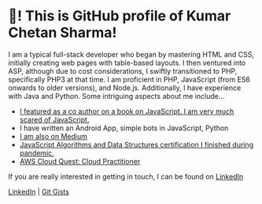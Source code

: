 # 👋! This is GitHub profile of Kumar Chetan Sharma!

I am a typical full-stack developer who began by mastering HTML and CSS, initially creating web pages with table-based layouts. I then ventured into ASP, although due to cost considerations, I swiftly transitioned to PHP, specifically PHP3 at that time. I am proficient in PHP, JavaScript (from ES6 onwards to older versions), and Node.js. Additionally, I have experience with Java and Python. Some intriguing aspects about me include...
* [I featured as a co author on a book on JavaScript. I am very much scared of JavaScript.](https://read.amazon.in/kp/embed?asin=B00E7NCAYA&preview=newtab&linkCode=kpe&ref_=cm_sw_r_kb_dp_RQGJ03PXMQ12TWSKDQZC)
* I have written an Android App, simple bots in JavaScript, Python
* [I am also on Medium](https://kumarchetansharma.medium.com/)
* [JavaScript Algorithms and Data Structures certification I finished during pandemic.](https://www.freecodecamp.org/certification/kumarldh/javascript-algorithms-and-data-structures)
* [AWS Cloud Quest: Cloud Practitioner](https://www.credly.com/badges/8795e0a2-4da5-443a-8847-ff2d97cb0e32/)

If you are really interested in getting in touch, I can be found on [LinkedIn](https://www.linkedin.com/in/kumarchetan)


[LinkedIn](https://www.linkedin.com/in/kumarchetan) | [Git Gists](https://gist.github.com/kumarldh)


